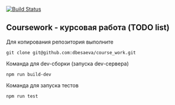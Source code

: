 [![Build Status](https://travis-ci.org/dbesaeva/course_work.svg?branch=master)](https://travis-ci.org/dbesaeva/course_work)

## Coursework - курсовая работа (TODO list)

Для копирования репозитория выполните

    git clone git@github.com:dbesaeva/course_work.git

Команда для dev-сборки (запуска dev-сервера)

    npm run build-dev

Команда для запуска тестов

    npm run test